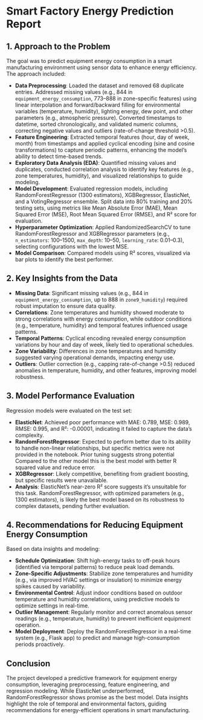 # Smart Factory Energy Prediction Report

## 1. Approach to the Problem

The goal was to predict equipment energy consumption in a smart manufacturing environment using sensor data to enhance energy efficiency. The approach included:

- **Data Preprocessing**: Loaded the dataset and removed 68 duplicate entries. Addressed missing values (e.g., 844 in `equipment_energy_consumption`, 773–888 in zone-specific features) using linear interpolation and forward/backward filling for environmental variables (temperature, humidity), lighting energy, dew point, and other parameters (e.g., atmospheric pressure). Converted timestamps to datetime, sorted chronologically, and validated numeric columns, correcting negative values and outliers (rate-of-change threshold &gt;0.5).
- **Feature Engineering**: Extracted temporal features (hour, day of week, month) from timestamps and applied cyclical encoding (sine and cosine transformations) to capture periodic patterns, enhancing the model’s ability to detect time-based trends.
- **Exploratory Data Analysis (EDA)**: Quantified missing values and duplicates, conducted correlation analysis to identify key features (e.g., zone temperatures, humidity), and visualized relationships to guide modeling.
- **Model Development**: Evaluated regression models, including RandomForestRegressor (1300 estimators), XGBRegressor, ElasticNet, and a VotingRegressor ensemble. Split data into 80% training and 20% testing sets, using metrics like Mean Absolute Error (MAE), Mean Squared Error (MSE), Root Mean Squared Error (RMSE), and R² score for evaluation.
- **Hyperparameter Optimization**: Applied RandomizedSearchCV to tune RandomForestRegressor and XGBRegressor parameters (e.g., `n_estimators`: 100–1500, `max_depth`: 10–50, `learning_rate`: 0.01–0.3), selecting configurations with the lowest MSE.
- **Model Comparison**: Compared models using R² scores, visualized via bar plots to identify the best performer.

## 2. Key Insights from the Data

- **Missing Data**: Significant missing values (e.g., 844 in `equipment_energy_consumption`, up to 888 in `zone9_humidity`) required robust imputation to ensure data quality.
- **Correlations**: Zone temperatures and humidity showed moderate to strong correlations with energy consumption, while outdoor conditions (e.g., temperature, humidity) and temporal features influenced usage patterns.
- **Temporal Patterns**: Cyclical encoding revealed energy consumption variations by hour and day of week, likely tied to operational schedules.
- **Zone Variability**: Differences in zone temperatures and humidity suggested varying operational demands, impacting energy use.
- **Outliers**: Outlier correction (e.g., capping rate-of-change &gt;0.5) reduced anomalies in temperature, humidity, and other features, improving model robustness.

## 3. Model Performance Evaluation

Regression models were evaluated on the test set:

- **ElasticNet**: Achieved poor performance with MAE: 0.789, MSE: 0.989, RMSE: 0.995, and R²: -0.00001, indicating it failed to capture the data’s complexity.
- **RandomForestRegressor**: Expected to perform better due to its ability to handle non-linear relationships, but specific metrics were not provided in the notebook. Prior tuning suggests strong potential Compared to the other model this is the best model with better R squared value and reduce error.
- **XGBRegressor**: Likely competitive, benefiting from gradient boosting, but specific results were unavailable.
- **Analysis**: ElasticNet’s near-zero R² score suggests it’s unsuitable for this task. RandomForestRegressor, with optimized parameters (e.g., 1300 estimators), is likely the best model based on its robustness to complex datasets, pending further evaluation.

## 4. Recommendations for Reducing Equipment Energy Consumption

Based on data insights and modeling:

- **Schedule Optimization**: Shift high-energy tasks to off-peak hours (identified via temporal patterns) to reduce peak load demands.
- **Zone-Specific Adjustments**: Stabilize zone temperatures and humidity (e.g., via improved HVAC settings or insulation) to minimize energy spikes caused by variability.
- **Environmental Control**: Adjust indoor conditions based on outdoor temperature and humidity correlations, using predictive models to optimize settings in real-time.
- **Outlier Management**: Regularly monitor and correct anomalous sensor readings (e.g., temperature, humidity) to prevent inefficient equipment operation.
- **Model Deployment**: Deploy the RandomForestRegressor in a real-time system (e.g., Flask app) to predict and manage high-consumption periods proactively.

## Conclusion

The project developed a predictive framework for equipment energy consumption, leveraging preprocessing, feature engineering, and regression modeling. While ElasticNet underperformed, RandomForestRegressor shows promise as the best model. Data insights highlight the role of temporal and environmental factors, guiding recommendations for energy-efficient operations in smart manufacturing.
